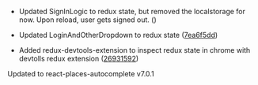 * Updated SignInLogic to redux state, but removed the localstorage for now. Upon reload, user gets signed out. ([](https://github.com/CoVoCre/CoVoBETA/commit/))

* Updated LoginAndOtherDropdown to redux state ([7ea6f5dd](https://github.com/CoVoCre/CoVoBETA/commit/7ea6f5dd3a4f97681fba80181ab4c9fed89a79f9))

* Added redux-devtools-extension to inspect redux state in chrome with devtolls redux extension ([26931592](https://github.com/CoVoCre/CoVoBETA/commit/269315926b50fdb199967e17aa3292e051a81444))

Updated to react-places-autocomplete v7.0.1
